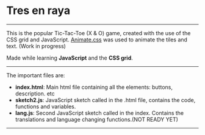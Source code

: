 # Tres en raya

___
This is the popular Tic-Tac-Toe (X & O) game, created with the use of the CSS grid and JavaScript. [Animate.css](https://cdnjs.com/libraries/animate.css/) was used to animate the tiles and text.
(Work in progress)

Made while learning **JavaScript** and the **CSS grid**.
___
The important files are:
+ **index.html**: Main html file containing all the elements: buttons, description. etc
+ **sketch2.js**: JavaScript sketch called in the .html file, contains the code, functions and variables.
+ **lang.js**: Second JavaScript sketch called in the index. Contains the translations and language changing functions.(NOT READY YET)
___
